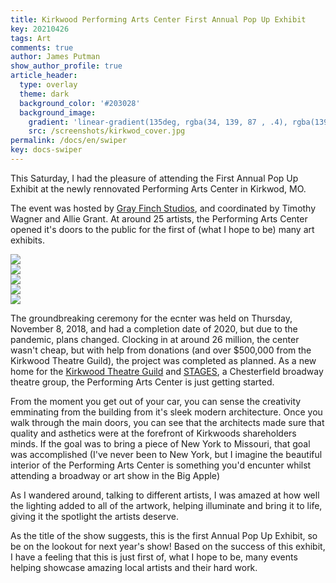 ```yaml
---
title: Kirkwood Performing Arts Center First Annual Pop Up Exhibit
key: 20210426
tags: Art
comments: true
author: James Putman
show_author_profile: true
article_header:
  type: overlay
  theme: dark
  background_color: '#203028'
  background_image:
    gradient: 'linear-gradient(135deg, rgba(34, 139, 87 , .4), rgba(139, 34, 139, .4))'
    src: /screenshots/kirkwod_cover.jpg
permalink: /docs/en/swiper
key: docs-swiper
---
```


This Saturday, I had the pleasure of attending the First Annual Pop Up Exhibit at the newly rennovated Performing Arts Center in Kirkwod, MO. 

<!--more-->

The event was hosted by [Gray Finch Studios](https://www.grayfinchstudios.com/), and coordinated by Timothy Wagner and Allie Grant. At around 25 artists, the Performing Arts Center opened it's doors to the public for the first of (what I hope to be) many art exhibits.

<div class="swiper my-3 swiper-demo swiper-demo--image swiper-demo--3">
  <div class="swiper__wrapper">
    <div class="swiper__slide"><img class="lightbox-ignore" src="https://lh3.googleusercontent.com/wl_MfTj_HNBx90bIt27Fs8o8YNXylf31pFxuIZYI_WJy0Ur9l4mt57bPHd70uRa495BQYKM60v0LeEFBhWlX5MbDdyA0r3Eb0IHdtCOzz_dZshY7AdrLVdO83rg4MZwb2mNZYwzO0g=w2400"/></div>
    <div class="swiper__slide"><img class="lightbox-ignore" src="https://lh3.googleusercontent.com/BBYPhVYwamu4Sq1k4qKAory9efu3iqXaugWdIqdmdh77xSWSvJXgfgEdg2elsFtNjPjwBDI7gcnJ_YtqQMh_PenM0g8R5SXNS-cbvssSPzH_rh32Z--Gwv9al8fT5YfjAv7b9SDh2Q=w2400"/></div>
    <div class="swiper__slide"><img class="lightbox-ignore" src="https://lh3.googleusercontent.com/BeN50yQZNzEnV94-ADmxhz4qkeyYMKVBsdUgDdo0kT0GdDsB9Sks3ZrCH7qmYfYTCqyMSrYoLdCQEJXyK92NN9vXNMsrBpMAzuyByn_DwiQb9luLcrwApwN-0runGZOeRB4HWuXeAg=w2400"/></div>
    <div class="swiper__slide"><img class="lightbox-ignore" src="https://lh3.googleusercontent.com/yr7fNA0wssFsFWtLCHnecE_oQ5io8lQIPo_uED0q_GQwzkW2k2DHEfLGtDzH-KxxWC1mUIrvXOWvdH1_t_TkTk6gt3O2X4az3gsHiLAwtZAzzE7Voe59JAEma8rfV-A0iPlVYkD87Q=w2400"/></div>
    <div class="swiper__slide"><img class="lightbox-ignore" src="https://lh3.googleusercontent.com/vQpNa_f7wqzqacGHTUbRrMpO7j_terbf78DOstpEeUghsOzUvOVqKbjpH8pS6Qe3rSbNjsVmdmL9OaRPIQvu-N_zGJnlKnyR0VNBfXB7SA6gmj-2fb10YpmZ_5IyJhG4LyldIX98RQ=w2400"/></div>
  </div>
  <div class="swiper__button swiper__button--prev fas fa-chevron-left"></div>
  <div class="swiper__button swiper__button--next fas fa-chevron-right"></div>
</div>

<script>
  {%- include scripts/lib/swiper.js -%}
  var SOURCES = window.TEXT_VARIABLES.sources;
  window.Lazyload.js(SOURCES.jquery, function() {
    $('.swiper-demo--0').swiper();
    $('.swiper-demo--1').swiper();
    $('.swiper-demo--2').swiper();
    $('.swiper-demo--3').swiper();
    $('.swiper-demo--4').swiper({ animation: false });
  });
</script>

The groundbreaking ceremony for the ecnter was held on Thursday, November 8, 2018, and had a completion date of 2020, but due to the pandemic, plans changed. Clocking in at around 26 million, the center wasn't cheap, but with help from donations (and over $500,000 from the Kirkwood Theatre Guild), the project was completed as planned. As a new home for the [Kirkwood Theatre Guild](https://www.ktg-onstage.org/new-arts-center) and [STAGES](https://stagesstlouis.org/pac/), a Chesterfield broadway theatre group, the Performing Arts Center is just getting started.

From the moment you get out of your car, you can sense the creativity emminating from the building from it's sleek modern architecture. Once you walk through the main doors, you can see that the architects made sure that quality and asthetics were at the forefront of Kirkwoods shareholders minds. If the goal was to bring a piece of New York to Missouri, that goal was accomplished (I've never been to New York, but I imagine the beautiful interior of the Performing Arts Center is something you'd encunter whilst attending a broadway or art show in the Big Apple)

As I wandered around, talking to different artists, I was amazed at how well the lighting added to all of the artwork, helping illuminate and bring it to life, giving it the spotlight the artists deserve. 

As the title of the show suggests, this is the first Annual Pop Up Exhibit, so be on the lookout for next year's show! Based on the success of this exhibit, I have a feeling that this is just first of, what I hope to be, many events helping showcase amazing local artists and their hard work.



